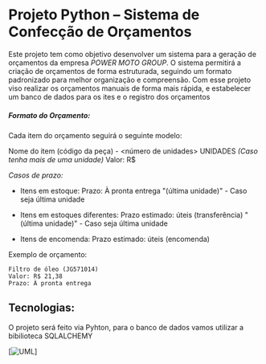 # Projeto Python – Sistema de Confecção de Orçamentos

Este projeto tem como objetivo desenvolver um sistema para a geração de orçamentos da empresa *POWER MOTO GROUP*. O sistema permitirá a criação de orçamentos de forma estruturada, seguindo um formato padronizado para melhor organização e compreensão.
Com esse projeto viso realizar os orçamentos manuais de forma mais rápida, e estabelecer um banco de dados para os ites e o registro dos orçamentos

##### Formato do Orçamento:
Cada item do orçamento seguirá o seguinte modelo:

Nome do item (código da peça) - <número de unidades> UNIDADES *(Caso tenha mais de uma unidade)*
Valor: R$ <valor do item>

*Casos de prazo:*
- Itens em estoque: 
Prazo: À pronta entrega "(última unidade)" - Caso seja última unidade

- Itens em estoques diferentes:
Prazo estimado: <dias> úteis (transferência) "(última unidade)" - Caso seja última unidade

- Itens de encomenda:
Prazo estimado: <dias> úteis (encomenda)

Exemplo de orçamento:

```
Filtro de óleo (JG571014)
Valor: R$ 21,38
Prazo: À pronta entrega
```

## Tecnologias:

O projeto será feito via Pyhton, para o banco de dados vamos utilizar a bibilioteca SQLALCHEMY

[![UML](Diagrama.png)]